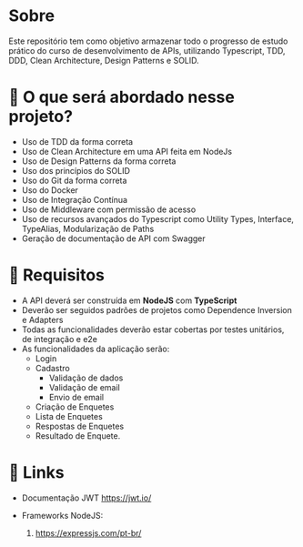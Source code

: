 # Sobre

Este repositório tem como objetivo armazenar todo o progresso de estudo prático do curso de desenvolvimento de APIs,
utilizando Typescript, TDD, DDD, Clean Architecture, Design Patterns e SOLID.

# 🔧 O que será abordado nesse projeto?
- Uso de TDD da forma correta
- Uso de Clean Architecture em uma API feita em NodeJs
- Uso de Design Patterns da forma correta
- Uso dos princípios do SOLID
- Uso do Git da forma correta
- Uso do Docker
- Uso de Integração Contínua
- Uso de Middleware com permissão de acesso
- Uso de recursos avançados do Typescript como Utility Types, Interface, TypeAlias, Modularização de Paths
- Geração de documentação de API com Swagger

# 🚨 Requisitos

- A API deverá ser construída em **NodeJS** com **TypeScript**
- Deverão ser seguidos padrões de projetos como Dependence Inversion e Adapters
- Todas as funcionalidades deverão estar cobertas por testes unitários, de integração e e2e
- As funcionalidades da aplicação serão:
  - Login
  - Cadastro
    - Validação de dados
    - Validação de email
    - Envio de email
  - Criação de Enquetes
  - Lista de Enquetes
  - Respostas de Enquetes
  - Resultado de Enquete.

# 🔗 Links

- Documentação JWT https://jwt.io/
- Frameworks NodeJS:

  1. https://expressjs.com/pt-br/

